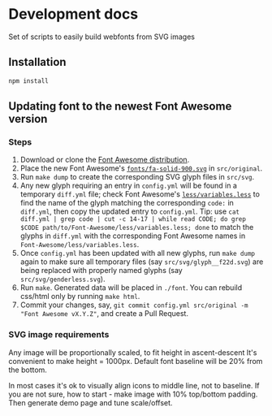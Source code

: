 Development docs
================

Set of scripts to easily build webfonts from SVG images

Installation
------------

```sh
npm install
```


Updating font to the newest Font Awesome version
------------------------------------------------

### Steps

1. Download or clone the [Font Awesome distribution](https://github.com/FortAwesome/Font-Awesome).
2. Place the new Font Awesome's [`fonts/fa-solid-900.svg`](https://github.com/FortAwesome/Font-Awesome/blob/master/fonts/fa-solid-900.svg) in `src/original`.
3. Run `make dump` to create the corresponding SVG glyph files in `src/svg`.
4. Any new glyph requiring an entry in `config.yml` will be found in a temporary `diff.yml` file; check Font Awesome's [`less/variables.less`](https://github.com/FortAwesome/Font-Awesome/blob/master/less/variables.less) to find the name of the glyph matching the corresponding `code:` in `diff.yml`, then copy the updated entry to `config.yml`. Tip: use `cat diff.yml | grep code | cut -c 14-17 | while read CODE; do grep $CODE path/to/Font-Awesome/less/variables.less; done` to match the glyphs in `diff.yml` with the corresponding Font Awesome names in `Font-Awesome/less/variables.less`.
5. Once `config.yml` has been updated with all new glyphs, run `make dump` again to make sure all temporary files (say `src/svg/glyph__f22d.svg`) are being replaced with properly named glyphs (say `src/svg/genderless.svg`).
6. Run `make`. Generated data will be placed in `./font`. You can rebuild css/html only by running `make html`.
7. Commit your changes, say, `git commit config.yml src/original -m "Font Awesome vX.Y.Z"`, and create a Pull Request.

### SVG image requirements

Any image will be proportionally scaled, to fit height in ascent-descent
It's convenient to make height = 1000px. Default font baseline will be 20% from
the bottom.

In most cases it's ok to visually align icons to middle line, not to baseline.
If you are not sure, how to start - make image with 10% top/bottom padding.
Then generate demo page and tune scale/offset.

